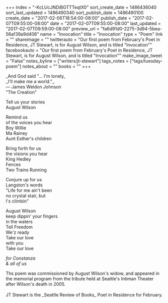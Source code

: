 +++
index = "-KcLUcJNDiBGTTTeqtX0"
sort_create_date = 1486436040
sort_last_updated = 1486490340
sort_publish_date = 1486490100
create_date = "2017-02-06T18:54:00-08:00"
publish_date = "2017-02-07T09:55:00-08:00"
date = "2017-02-07T09:55:00-08:00"
last_updated = "2017-02-07T09:59:00-08:00"
preview_url = "fa6d91d0-2275-3d94-5bea-56af39a9d406"
name = "Invocation"
title = "Invocation"
type = "Poem"
link = ""
shareimage = ""
twitterauto = "Our first poem from February's Poet in Residence, JT Stewart, is for August Wilson, and is titled \"Invocation\""
facebookauto = "Our first poem from February's Poet in Residence, JT Stewart, is for August Wilson, and is titled \"Invocation\""
make_image_tweet = "False"
notes_byline = ["writers/jt-stewart"]
tags_notes = ["tags/tuesday-poem"]
notes_about = ""
books = ""
+++
<p class="intro">_And God said "&hellip; I'm lonely_<br>
_I'll make me a world."_<br>
— James Weldon Johnson<br>
"The Creation"</p>

Tell us your stories<br>
August Wilson

Remind us<br>
of the voices you hear<br>
Boy Willie<br>
Ma Rainey<br>
Aunt Esther's children

Bring forth for us<br>
the visions you hear<br>
King Hedley<br>
Fences<br>
Two Trains Running

Conjure up for us<br>
Langston's words<br>
"Life for me ain't been<br>
no crystal stair, but<br>
I's climbin"

August Wilson<br>
keep dippin' your fingers<br>
in the waters<br>
Tell Freedom<br>
We'z ready<br>
Take our love<br>
with you<br>
Take our love

_for Constanza_<br>
_&amp; all of us_

<p class="poem-footer">Ths poem was commissioned by August Wilson's widow, and appeared in the memorial program from the tribute held at Seattle's Intiman Theater after Wilson's death in 2005. <br><br>JT Stewart is the _Seattle Review of Books_ Poet in Residence for February.</p>